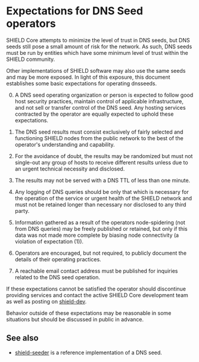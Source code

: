 Expectations for DNS Seed operators
====================================

SHIELD Core attempts to minimize the level of trust in DNS seeds,
but DNS seeds still pose a small amount of risk for the network.
As such, DNS seeds must be run by entities which have some minimum
level of trust within the SHIELD community.

Other implementations of SHIELD software may also use the same
seeds and may be more exposed. In light of this exposure, this
document establishes some basic expectations for operating dnsseeds.

0. A DNS seed operating organization or person is expected to follow good
host security practices, maintain control of applicable infrastructure,
and not sell or transfer control of the DNS seed. Any hosting services
contracted by the operator are equally expected to uphold these expectations.

1. The DNS seed results must consist exclusively of fairly selected and
functioning SHIELD nodes from the public network to the best of the
operator's understanding and capability.

2. For the avoidance of doubt, the results may be randomized but must not
single-out any group of hosts to receive different results unless due to an
urgent technical necessity and disclosed.

3. The results may not be served with a DNS TTL of less than one minute.

4. Any logging of DNS queries should be only that which is necessary
for the operation of the service or urgent health of the SHIELD
network and must not be retained longer than necessary nor disclosed
to any third party.

5. Information gathered as a result of the operators node-spidering
(not from DNS queries) may be freely published or retained, but only
if this data was not made more complete by biasing node connectivity
(a violation of expectation (1)).

6. Operators are encouraged, but not required, to publicly document the
details of their operating practices.

7. A reachable email contact address must be published for inquiries
related to the DNS seed operation.

If these expectations cannot be satisfied the operator should
discontinue providing services and contact the active SHIELD
Core development team as well as posting on
[shield-dev](https://lists.linuxfoundation.org/mailman/listinfo/shield-dev).

Behavior outside of these expectations may be reasonable in some
situations but should be discussed in public in advance.

See also
----------
- [shield-seeder](https://github.com/sipa/shield-seeder) is a reference implementation of a DNS seed.
